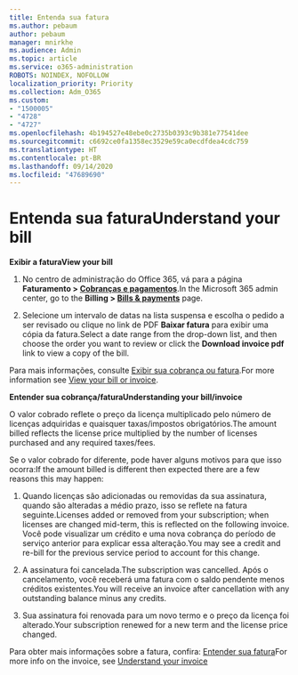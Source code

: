```yaml
---
title: Entenda sua fatura
ms.author: pebaum
author: pebaum
manager: mnirkhe
ms.audience: Admin
ms.topic: article
ms.service: o365-administration
ROBOTS: NOINDEX, NOFOLLOW
localization_priority: Priority
ms.collection: Adm_O365
ms.custom:
- "1500005"
- "4728"
- "4727"
ms.openlocfilehash: 4b194527e48ebe0c2735b0393c9b381e77541dee
ms.sourcegitcommit: c6692ce0fa1358ec3529e59ca0ecdfdea4cdc759
ms.translationtype: HT
ms.contentlocale: pt-BR
ms.lasthandoff: 09/14/2020
ms.locfileid: "47689690"
---
```

# <a name="understand-your-bill"></a><span data-ttu-id="9dc3c-102">Entenda sua fatura</span><span class="sxs-lookup"><span data-stu-id="9dc3c-102">Understand your bill</span></span>

<span data-ttu-id="9dc3c-103">**Exibir a fatura**</span><span class="sxs-lookup"><span data-stu-id="9dc3c-103">**View your bill**</span></span>

1. <span data-ttu-id="9dc3c-104">No centro de administração do Office 365, vá para a página **Faturamento > [Cobranças e pagamentos](https://go.microsoft.com/fwlink/p/?linkid=848039)**.</span><span class="sxs-lookup"><span data-stu-id="9dc3c-104">In the Microsoft 365 admin center, go to the **Billing > [Bills & payments](https://go.microsoft.com/fwlink/p/?linkid=848039)** page.</span></span>

2. <span data-ttu-id="9dc3c-105">Selecione um intervalo de datas na lista suspensa e escolha o pedido a ser revisado ou clique no link de PDF **Baixar fatura** para exibir uma cópia da fatura.</span><span class="sxs-lookup"><span data-stu-id="9dc3c-105">Select a date range from the drop-down list, and then choose the order you want to review or click the **Download invoice pdf** link to view a copy of the bill.</span></span>

<span data-ttu-id="9dc3c-106">Para mais informações, consulte [Exibir sua cobrança ou fatura](https://docs.microsoft.com/microsoft-365/commerce/billing-and-payments/view-your-bill-or-invoice).</span><span class="sxs-lookup"><span data-stu-id="9dc3c-106">For more information see [View your bill or invoice](https://docs.microsoft.com/microsoft-365/commerce/billing-and-payments/view-your-bill-or-invoice).</span></span>

<span data-ttu-id="9dc3c-107">**Entender sua cobrança/fatura**</span><span class="sxs-lookup"><span data-stu-id="9dc3c-107">**Understanding your bill/invoice**</span></span>

<span data-ttu-id="9dc3c-108">O valor cobrado reflete o preço da licença multiplicado pelo número de licenças adquiridas e quaisquer taxas/impostos obrigatórios.</span><span class="sxs-lookup"><span data-stu-id="9dc3c-108">The amount billed reflects the license price multiplied by the number of licenses purchased and any required taxes/fees.</span></span>

<span data-ttu-id="9dc3c-109">Se o valor cobrado for diferente, pode haver alguns motivos para que isso ocorra:</span><span class="sxs-lookup"><span data-stu-id="9dc3c-109">If the amount billed is different then expected there are a few reasons this may happen:</span></span>

1. <span data-ttu-id="9dc3c-110">Quando licenças são adicionadas ou removidas da sua assinatura, quando são alteradas a médio prazo, isso se reflete na fatura seguinte.</span><span class="sxs-lookup"><span data-stu-id="9dc3c-110">Licenses added or removed from your subscription; when licenses are changed mid-term, this is reflected on the following invoice.</span></span>  <span data-ttu-id="9dc3c-111">Você pode visualizar um crédito e uma nova cobrança do período de serviço anterior para explicar essa alteração.</span><span class="sxs-lookup"><span data-stu-id="9dc3c-111">You may see a credit and re-bill for the previous service period to account for this change.</span></span>

2. <span data-ttu-id="9dc3c-112">A assinatura foi cancelada.</span><span class="sxs-lookup"><span data-stu-id="9dc3c-112">The subscription was cancelled.</span></span>  <span data-ttu-id="9dc3c-113">Após o cancelamento, você receberá uma fatura com o saldo pendente menos créditos existentes.</span><span class="sxs-lookup"><span data-stu-id="9dc3c-113">You will receive an invoice after cancellation with any outstanding balance minus any credits.</span></span>

3. <span data-ttu-id="9dc3c-114">Sua assinatura foi renovada para um novo termo e o preço da licença foi alterado.</span><span class="sxs-lookup"><span data-stu-id="9dc3c-114">Your subscription renewed for a new term and the license price changed.</span></span>  

<span data-ttu-id="9dc3c-115">Para obter mais informações sobre a fatura, confira: [Entender sua fatura](https://support.office.com/article/Understand-your-invoice-for-Office-365-for-business-0724b428-fb59-4962-8c37-6674166d7507)</span><span class="sxs-lookup"><span data-stu-id="9dc3c-115">For more info on the invoice, see [Understand your invoice](https://support.office.com/article/Understand-your-invoice-for-Office-365-for-business-0724b428-fb59-4962-8c37-6674166d7507)</span></span>
